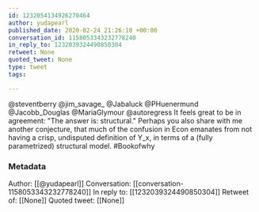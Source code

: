 ```yaml
---
id: 1232054134926270464
author: yudapearl
published_date: 2020-02-24 21:26:10 +00:00
conversation_id: 1158053343232778240
in_reply_to: 1232039324490850304
retweet: None
quoted_tweet: None
type: tweet
tags:

---
```


@steventberry @jim_savage_ @Jabaluck @PHuenermund @Jacobb_Douglas @MariaGlymour @autoregress It feels great to be in agreement: "The answer is: structural."
Perhaps you also share with me another conjecture, that much of the confusion in Econ emanates from not having a crisp, undisputed definition of Y_x, in terms of a (fully parametrized) structural model. #Bookofwhy

### Metadata

Author: [[@yudapearl]]
Conversation: [[conversation-1158053343232778240]]
In reply to: [[1232039324490850304]]
Retweet of: [[None]]
Quoted tweet: [[None]]
